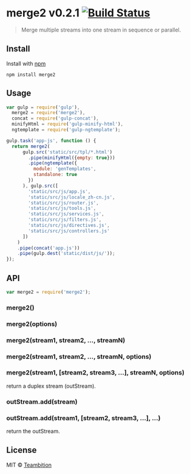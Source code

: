 merge2 v0.2.1 [![Build Status](https://travis-ci.org/teambition/merge2.svg)](https://travis-ci.org/teambition/merge2)
====
> Merge multiple streams into one stream in sequence or parallel.

## Install

Install with [npm](https://npmjs.org/package/merge2)

```
npm install merge2
```


## Usage

```js
var gulp = require('gulp'),
  merge2 = require('merge2'),
  concat = require('gulp-concat'),
  minifyHtml = require('gulp-minify-html'),
  ngtemplate = require('gulp-ngtemplate');

gulp.task('app-js', function () {
  return merge2(
      gulp.src('static/src/tpl/*.html')
        .pipe(minifyHtml({empty: true}))
        .pipe(ngtemplate({
          module: 'genTemplates',
          standalone: true
        })
      ), gulp.src([
        'static/src/js/app.js',
        'static/src/js/locale_zh-cn.js',
        'static/src/js/router.js',
        'static/src/js/tools.js',
        'static/src/js/services.js',
        'static/src/js/filters.js',
        'static/src/js/directives.js',
        'static/src/js/controllers.js'
      ])
    )
    .pipe(concat('app.js'))
    .pipe(gulp.dest('static/dist/js/'));
});
```

## API

```js
var merge2 = require('merge2');
```

### merge2()
### merge2(options)
### merge2(stream1, stream2, ..., streamN)
### merge2(stream1, stream2, ..., streamN, options)
### merge2(stream1, [stream2, stream3, ...], streamN, options)
return a duplex stream (outStream).

### outStream.add(stream)
### outStream.add(stream1, [stream2, stream3, ...], ...)
return the outStream.

## License

MIT © [Teambition](http://teambition.com)
